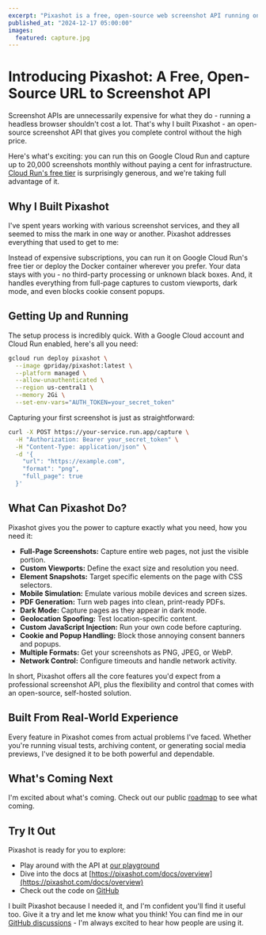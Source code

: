 ```yaml
---
excerpt: "Pixashot is a free, open-source web screenshot API running on Google Cloud Run that lets developers capture up to 20,000 screenshots monthly with premium features."
published_at: "2024-12-17 05:00:00"
images:
  featured: capture.jpg
---
```


# Introducing Pixashot: A Free, Open-Source URL to Screenshot API

Screenshot APIs are unnecessarily expensive for what they do - running a headless browser shouldn't cost a lot. That's why I built Pixashot - an open-source screenshot API that gives you complete control without the high price.

Here's what's exciting: you can run this on Google Cloud Run and capture up to 20,000 screenshots monthly without paying a cent for infrastructure. [Cloud Run's free tier](https://cloud.google.com/run/pricing) is surprisingly generous, and we're taking full advantage of it.

## Why I Built Pixashot

I've spent years working with various screenshot services, and they all seemed to miss the mark in one way or another. Pixashot addresses everything that used to get to me:

Instead of expensive subscriptions, you can run it on Google Cloud Run's free tier or deploy the Docker container wherever you prefer. Your data stays with you - no third-party processing or unknown black boxes. And, it handles everything from full-page captures to custom viewports, dark mode, and even blocks cookie consent popups.

## Getting Up and Running

The setup process is incredibly quick. With a Google Cloud account and Cloud Run enabled, here's all you need:

```bash
gcloud run deploy pixashot \
  --image gpriday/pixashot:latest \
  --platform managed \
  --allow-unauthenticated \
  --region us-central1 \
  --memory 2Gi \
  --set-env-vars="AUTH_TOKEN=your_secret_token"
```

Capturing your first screenshot is just as straightforward:

```bash
curl -X POST https://your-service.run.app/capture \
  -H "Authorization: Bearer your_secret_token" \
  -H "Content-Type: application/json" \
  -d '{
    "url": "https://example.com",
    "format": "png",
    "full_page": true
  }'
```

## What Can Pixashot Do?

Pixashot gives you the power to capture exactly what you need, how you need it:

* **Full-Page Screenshots:** Capture entire web pages, not just the visible portion.
* **Custom Viewports:** Define the exact size and resolution you need.
* **Element Snapshots:** Target specific elements on the page with CSS selectors.
* **Mobile Simulation:** Emulate various mobile devices and screen sizes.
* **PDF Generation:** Turn web pages into clean, print-ready PDFs.
* **Dark Mode:** Capture pages as they appear in dark mode.
* **Geolocation Spoofing:** Test location-specific content.
* **Custom JavaScript Injection:** Run your own code before capturing.
* **Cookie and Popup Handling:** Block those annoying consent banners and popups.
* **Multiple Formats:** Get your screenshots as PNG, JPEG, or WebP.
* **Network Control:** Configure timeouts and handle network activity.

In short, Pixashot offers all the core features you'd expect from a professional screenshot API, plus the flexibility and control that comes with an open-source, self-hosted solution.

## Built From Real-World Experience

Every feature in Pixashot comes from actual problems I've faced. Whether you're running visual tests, archiving content, or generating social media previews, I've designed it to be both powerful and dependable.

## What's Coming Next

I'm excited about what's coming. Check out our public [roadmap](https://github.com/pixashot/pixashot/blob/develop/ROADMAP.md) to see what coming.

## Try It Out

Pixashot is ready for you to explore:

- Play around with the API at [our playground](https://pixashot.com/playground)
- Dive into the docs at [https://pixashot.com/docs/overview](https://pixashot.com/docs/overview)
- Check out the code on [GitHub](https://github.com/pixashot/pixashot)

I built Pixashot because I needed it, and I'm confident you'll find it useful too. Give it a try and let me know what you think! You can find me in our [GitHub discussions](https://github.com/pixashot/pixashot/discussions) - I'm always excited to hear how people are using it.
